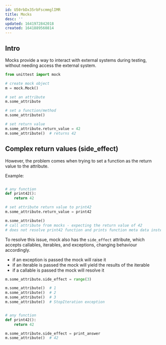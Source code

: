 ```yaml
---
id: U50rbDx35rbFscmmglIMR
title: Mocks
desc: ''
updated: 1641972842018
created: 1641889560814
---
```


## Intro
Mocks provide a way to interact with external systems during testing, without needing access the external system.

```python
from unittest import mock

# create mock object
m = mock.Mock()

# set an attribute
m.some_attribute

# set a function/method
m.some_attribute()

# set return value
m.some_attribute.return_value = 42
m.some_attribute()  # returns 42
```

## Complex return values (side_effect)
However, the problem comes when trying to set a function as the return value to the attribute. 

Example:
```python

# any function
def print42():
    return 42

# set attribute return value to print42
m.some_attribute.return_value = print42

m.some_attribute() 
# call attribute from mocks - expecting the return value of 42
# does not resolve print42 function and prints function meta data instead

```

To resolve this issue, mock also has the `side_effect` attribute, which accepts callables, iterables, and exceptions, changing behaviour accordingly.

- if an exception is passed the mock will raise it
- if an iterable is passed the mock will yield the results of the iterable
- if a callable is passed the mock will resolve it

```python
m.some_attribute.side_effect = range(3)

m.some_attribute()  # 1
m.some_attribute()  # 2
m.some_attribute()  # 3
m.some_attribute()  # StopIteration exception


# any function
def print42():
    return 42

m.some_attribute.side_effect = print_answer
m.some_attribute()  # 42
```


 







